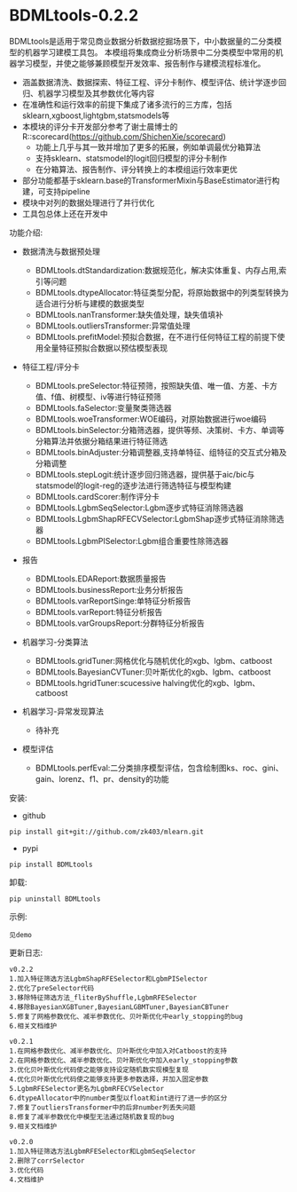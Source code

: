 # BDMLtools-0.2.2

BDMLtools是适用于常见商业数据分析数据挖掘场景下，中小数据量的二分类模型的机器学习建模工具包。
本模组将集成商业分析场景中二分类模型中常用的机器学习模型，并使之能够兼顾模型开发效率、报告制作与建模流程标准化。

+ 涵盖数据清洗、数据探索、特征工程、评分卡制作、模型评估、统计学逐步回归、机器学习模型及其参数优化等内容
+ 在准确性和运行效率的前提下集成了诸多流行的三方库，包括sklearn,xgboost,lightgbm,statsmodels等
+ 本模块的评分卡开发部分参考了谢士晨博士的R::scorecard(https://github.com/ShichenXie/scorecard)
    - 功能上几乎与其一致并增加了更多的拓展，例如单调最优分箱算法
    - 支持sklearn、statsmodel的logit回归模型的评分卡制作
    - 在分箱算法、报告制作、评分转换上的本模组运行效率更优  
+ 部分功能都基于sklearn.base的TransformerMixin与BaseEstimator进行构建，可支持pipeline
+ 模块中对列的数据处理进行了并行优化
+ 工具包总体上还在开发中

功能介绍:

+ 数据清洗与数据预处理

    - BDMLtools.dtStandardization:数据规范化，解决实体重复、内存占用,索引等问题
    - BDMLtools.dtypeAllocator:特征类型分配，将原始数据中的列类型转换为适合进行分析与建模的数据类型
    - BDMLtools.nanTransformer:缺失值处理，缺失值填补
    - BDMLtools.outliersTransformer:异常值处理
    - BDMLtools.prefitModel:预拟合数据，在不进行任何特征工程的前提下使用全量特征预拟合数据以预估模型表现

+ 特征工程/评分卡

    - BDMLtools.preSelector:特征预筛，按照缺失值、唯一值、方差、卡方值、f值、树模型、iv等进行特征预筛
    - BDMLtools.faSelector:变量聚类筛选器
    - BDMLtools.woeTransformer:WOE编码，对原始数据进行woe编码
    - BDMLtools.binSelector:分箱筛选器，提供等频、决策树、卡方、单调等分箱算法并依据分箱结果进行特征筛选
    - BDMLtools.binAdjuster:分箱调整器,支持单特征、组特征的交互式分箱及分箱调整
    - BDMLtools.stepLogit:统计逐步回归筛选器，提供基于aic/bic与statsmodel的logit-reg的逐步法进行筛选特征与模型构建
    - BDMLtools.cardScorer:制作评分卡
    - BDMLtools.LgbmSeqSelector:Lgbm逐步式特征消除筛选器
    - BDMLtools.LgbmShapRFECVSelector:LgbmShap逐步式特征消除筛选器
    - BDMLtools.LgbmPISelector:Lgbm组合重要性除筛选器
    
+ 报告

    - BDMLtools.EDAReport:数据质量报告
    - BDMLtools.businessReport:业务分析报告   
    - BDMLtools.varReportSinge:单特征分析报告 
    - BDMLtools.varReport:特征分析报告
    - BDMLtools.varGroupsReport:分群特征分析报告


+ 机器学习-分类算法

    - BDMLtools.gridTuner:网格优化与随机优化的xgb、lgbm、catboost
    - BDMLtools.BayesianCVTuner:贝叶斯优化的xgb、lgbm、catboost
    - BDMLtools.hgridTuner:scucessive halving优化的xgb、lgbm、catboost

+ 机器学习-异常发现算法
    - 待补充
    
    
+ 模型评估 

    - BDMLtools.perfEval:二分类排序模型评估，包含绘制图ks、roc、gini、gain、lorenz、f1、pr、density的功能
    
安装: 

+ github

```
pip install git+git://github.com/zk403/mlearn.git
```

+ pypi

```
pip install BDMLtools
```

卸载: 

```
pip uninstall BDMLtools
```

示例:

```
见demo
```


更新日志:

```
v0.2.2
1.加入特征筛选方法LgbmShapRFESelector和LgbmPISelector
2.优化了preSelector代码
3.移除特征筛选方法_fliterByShuffle,LgbmRFESelector
4.移除BayesianXGBTuner,BayesianLGBMTuner,BayesianCBTuner
5.修复了网格参数优化、减半参数优化、贝叶斯优化中early_stopping的bug
6.相关文档维护
```


```
v0.2.1
1.在网格参数优化、减半参数优化、贝叶斯优化中加入对Catboost的支持
2.在网格参数优化、减半参数优化、贝叶斯优化中加入early_stopping参数
3.优化贝叶斯优化代码使之能够支持设定随机数实现模型复现
4.优化贝叶斯优化代码使之能够支持更多参数选择，并加入固定参数
5.LgbmRFESelector更名为LgbmRFECVSelector
6.dtypeAllocator中的number类型以float和int进行了进一步的区分
7.修复了outliersTransformer中的后非number列丢失问题
8.修复了减半参数优化中模型无法通过随机数复现的bug
9.相关文档维护
```

```
v0.2.0
1.加入特征筛选方法LgbmRFESelector和LgbmSeqSelector
2.删除了corrSelector
3.优化代码
4.文档维护
```


